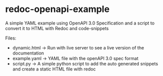 # redoc-openapi-example
A simple YAML example using OpenAPI 3.0 Specification and a script to convert it to HTML with Redoc and code-snippets

Files:
- dynamic.html -> Run with live server to see a live version of the documentation
- example.yaml -> YAML file with the openAPI 3.0 spec format
- script.py -> A simple python script to add the auto generated snippets and create a static HTML file with redoc
